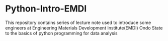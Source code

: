 # Python-Intro-EMDI
This repository contains series of lecture note used to introduce some engineers at Engineering Materials Development Institute(EMDI) Ondo State to the basics of python programming for data analysis
